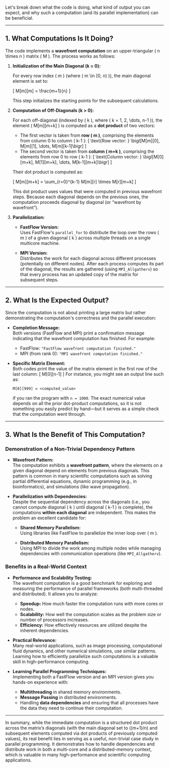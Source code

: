 Let's break down what the code is doing, what kind of output you can expect, and why such a computation (and its parallel implementation) can be beneficial.

---

## 1. What Computations Is It Doing?

The code implements a **wavefront computation** on an upper-triangular \( n \times n \) matrix \( M \). The process works as follows:

1. **Initialization of the Main Diagonal (k = 0):**

   For every row index \( m \) (where \( m \in [0, n) \)), the main diagonal element is set to:
   
   \[
   M[m][m] = \frac{m+1}{n}
   \]
   
   This step initializes the starting points for the subsequent calculations.

2. **Computation of Off-Diagonals (k > 0):**

   For each off-diagonal (indexed by \( k \), where \( k = 1, 2, \dots, n-1 \)), the element \( M[m][m+k] \) is computed as a **dot product** of two vectors:
   
   - The first vector is taken from **row \( m \)**, comprising the elements from column 0 to column \( k-1 \):
     \[
     \text{Row vector: } \bigl[M[m][0], M[m][1], \dots, M[m][k-1]\bigr]
     \]
   - The second vector is taken from **column \( m+k \)**, comprising the elements from row 0 to row \( k-1 \):
     \[
     \text{Column vector: } \bigl[M[0][m+k], M[1][m+k], \dots, M[k-1][m+k]\bigr]
     \]
   
   Their dot product is computed as:
   
   \[
   M[m][m+k] = \sum_{r=0}^{k-1} M[m][r] \times M[r][m+k]
   \]
   
   This dot product uses values that were computed in previous wavefront steps. Because each diagonal depends on the previous ones, the computation proceeds diagonal by diagonal (or “wavefront by wavefront”).

3. **Parallelization:**

   - **FastFlow Version:**  
     Uses FastFlow's `parallel_for` to distribute the loop over the rows \( m \) of a given diagonal \( k \) across multiple threads on a single multicore machine.
   
   - **MPI Version:**  
     Distributes the work for each diagonal across different processes (potentially on different nodes). After each process computes its part of the diagonal, the results are gathered (using `MPI_Allgatherv`) so that every process has an updated copy of the matrix for subsequent steps.

---

## 2. What Is the Expected Output?

Since the computation is not about printing a large matrix but rather demonstrating the computation's correctness and the parallel execution:

- **Completion Message:**  
  Both versions (FastFlow and MPI) print a confirmation message indicating that the wavefront computation has finished. For example:
  - FastFlow: `"FastFlow wavefront computation finished."`
  - MPI (from rank 0): `"MPI wavefront computation finished."`

- **Specific Matrix Element:**  
  Both codes print the value of the matrix element in the first row of the last column:
  \[
  M[0][n-1]
  \]
  For instance, you might see an output line such as:
  ```plaintext
  M[0][999] = <computed_value>
  ```
  if you ran the program with `n = 1000`. The exact numerical value depends on all the prior dot-product computations, so it is not something you easily predict by hand—but it serves as a simple check that the computation went through.

---

## 3. What Is the Benefit of This Computation?

### **Demonstration of a Non-Trivial Dependency Pattern**

- **Wavefront Pattern:**  
  The computation exhibits a **wavefront pattern**, where the elements on a given diagonal depend on elements from previous diagonals. This pattern is common in many scientific computations such as solving partial differential equations, dynamic programming (e.g., in bioinformatics), and simulations (like wave propagation).

- **Parallelization with Dependencies:**  
  Despite the sequential dependency across the diagonals (i.e., you cannot compute diagonal \( k \) until diagonal \( k-1 \) is complete), the computations **within each diagonal** are independent. This makes the problem an excellent candidate for:
  
  - **Shared Memory Parallelism:**  
    Using libraries like FastFlow to parallelize the inner loop over \( m \).
  
  - **Distributed Memory Parallelism:**  
    Using MPI to divide the work among multiple nodes while managing dependencies with communication operations (like `MPI_Allgatherv`).

### **Benefits in a Real-World Context**

- **Performance and Scalability Testing:**  
  The wavefront computation is a good benchmark for exploring and measuring the performance of parallel frameworks (both multi-threaded and distributed). It allows you to analyze:
  - **Speedup:** How much faster the computation runs with more cores or nodes.
  - **Scalability:** How well the computation scales as the problem size or number of processors increases.
  - **Efficiency:** How effectively resources are utilized despite the inherent dependencies.

- **Practical Relevance:**  
  Many real-world applications, such as image processing, computational fluid dynamics, and other numerical simulations, use similar patterns. Learning how to efficiently parallelize such computations is a valuable skill in high-performance computing.

- **Learning Parallel Programming Techniques:**  
  Implementing both a FastFlow version and an MPI version gives you hands-on experience with:
  - **Multithreading** in shared memory environments.
  - **Message Passing** in distributed environments.
  - Handling **data dependencies** and ensuring that all processes have the data they need to continue their computation.

---

In summary, while the immediate computation is a structured dot product across the matrix’s diagonals (with the main diagonal set to \((m+1)/n\) and subsequent elements computed via dot products of previously computed values), its real benefit lies in serving as a useful, non-trivial case study in parallel programming. It demonstrates how to handle dependencies and distribute work in both a multi-core and a distributed-memory context, which is valuable in many high-performance and scientific computing applications.